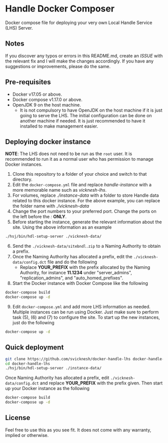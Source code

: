 # Handle Docker Composer

Docker compose file for deploying your very own Local Handle Service (LHS) Server.

## Notes

If you discover any typos or errors in this README.md, create an *ISSUE* with the relevant fix and I will make the changes accordingly. If you have any suggestions or improvements, please do the same.

## Pre-requisites

- Docker v17.05 or above.
- Docker compose v1.17.0 or above.
- OpenJDK 9 on the host machine.
  - It is not compulsory to have OpenJDK on the host machine if it is just going to serve the LHS. The initial configuration can be done on another machine if needed. It is just recommended to have it installed to make management easier.

## Deploying docker instance

**NOTE**: The LHS does not need to be run as the `root` user. It is recommended to run it as a normal user who has permission to manage Docker instances.

1. Clone this repository to a folder of your choice and switch to that directory.
2. Edit the `docker-compose.yml` file and replace *handle-instance* with a more memorable name such as *vicknesh-lhs*.
3. For volumes, replace *./instance-data* with a folder to store Handle data related to this docker instance. For the above example, you can replace the folder name with *./vicknesh-data*
4. Change the port numbers to your preferred port. Change the ports on the left before the _:_ **ONLY**.
5. Before starting the instance, generate the relevant information about the site. Using the above information as an example
```bash
./hsj/bin/hdl-setup-server ./vicknesh-data/
```
6. Send the `./vicknesh-data/sitebndl.zip` to a Naming Authority to obtain a prefix.
7. Once the Naming Authority has allocated a prefix, edit the `./vicknesh-data/config.dct` file and do the following
      - Replace **YOUR_PREFIX** with the prefix allocated by the Naming Authority, for instance **11.1234** under "server_admins", "replication_admins", and "auto_homed_prefixes".
8. Start the Docker instance with Docker Compose like the following
```bash
docker-compose build
docker-compose up -d
```
9. Edit `docker-compose.yml` and add more LHS information as needed. Multiple instances can be run using Docker. Just make sure to perform task (5), (6) and (7) to configure the site. To start up the new instances, just do the following
```bash
docker-compose up -d
```

## Quick deployment

```bash
git clone https://github.com/svicknesh/docker-handle-lhs docker-handle-lhs
cd docker-handle-lhs
./hsj/bin/hdl-setup-server ./instance-data/
```
Once Naming Authority has allocated a prefix, edit `./vicknesh-data/config.dct` and replace **YOUR_PREFIX** with the prefix given. Then start up your Docker instance as the following

```bash
docker-compose build
docker-compose up -d
```

## License

Feel free to use this as you see fit. It does not come with any warranty, implied or otherwise.

